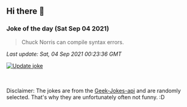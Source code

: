 ## Hi there 👋

### Joke of the day (Sat Sep 04 2021)
<!-- joke -->
>Chuck Norris can compile syntax errors.
<!-- /joke -->

*Last update: Sat, 04 Sep 2021 00:23:36 GMT*

[![Update joke](https://github.com/nclskfm/nclskfm/actions/workflows/joke.yml/badge.svg)](https://github.com/nclskfm/nclskfm/actions/workflows/joke.yml)

<br><br>
Disclaimer: The jokes are from the [Geek-Jokes-api](https://github.com/sameerkumar18/geek-joke-api) and are randomly selected. That's why they are unfortunately often not funny. :D
